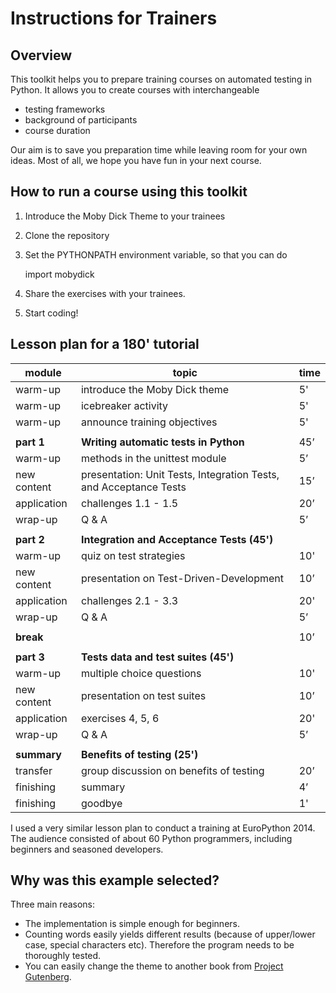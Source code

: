 # Instructions for Trainers

## Overview
This toolkit helps you to prepare training courses on automated testing in Python. It allows you to create courses with interchangeable

* testing frameworks
* background of participants
* course duration

Our aim is to save you preparation time while leaving room for your own ideas. Most of all, we hope you have fun in your next course.

## How to run a course using this toolkit

1. Introduce the Moby Dick Theme to your trainees
2. Clone the repository
3. Set the PYTHONPATH environment variable, so that you can do

    import mobydick

4. Share the exercises with your trainees.
5. Start coding!

## Lesson plan for a 180' tutorial

| module | topic | time |
|--------|-------|------|
| warm-up | introduce the Moby Dick theme | 5' |
| warm-up | icebreaker activity | 5' |
| warm-up | announce training objectives | 5' |
| |
| **part 1**  | **Writing automatic tests in Python** | 45’ |
| warm-up | methods in the unittest module | 5’ |
| new content | presentation: Unit Tests, Integration Tests, and Acceptance Tests | 15’ |
| application | challenges 1.1 - 1.5 | 20’ |
| wrap-up | Q & A | 5’ |
| |
| **part 2**  | **Integration and Acceptance Tests (45')** | |
| warm-up | quiz on test strategies | 10' |
| new content | presentation on Test-Driven-Development | 10’ |
| application | challenges 2.1 - 3.3 | 20' |
| wrap-up | Q & A | 5’ |
| |
| **break** | | 10’ |
| |
| **part 3**  | **Tests data and test suites (45')** | |
| warm-up | multiple choice questions | 10' |
| new content | presentation on test suites | 10’ |
| application | exercises 4, 5, 6 | 20' |
| wrap-up | Q & A | 5’ |
| |
| **summary**  | **Benefits of testing (25')** | |
| transfer | group discussion on benefits of testing | 20’ |
| finishing | summary | 4’ |
| finishing | goodbye | 1' |

I used a very similar lesson plan to conduct a training at EuroPython 2014. The audience consisted of about 60 Python programmers, including beginners and seasoned developers.

## Why was this example selected?

Three main reasons:

* The implementation is simple enough for beginners.
* Counting words easily yields different results (because of upper/lower case, special characters etc). Therefore the program needs to be thoroughly tested.
* You can easily change the theme to another book from [Project Gutenberg](http://www.gutenberg.org/).
